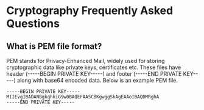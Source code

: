 # Cryptography Frequently Asked Questions

## What is PEM file format?
<a id="what-is-pem-file-format"></a>
PEM stands for Privacy-Enhanced Mail, widely used for storing cryptographic data like private keys, certificates etc. These files have header (-----BEGIN PRIVATE KEY-----) and footer (-----END PRIVATE KEY-----) along with base64 encoded data. Below is an example PEM file.

```console
-----BEGIN PRIVATE KEY-----
MIIEvgIBADANBgkqhkiG9w0BAQEFAASCBKgwggSkAgEAAoIBAQDMRghA
-----END PRIVATE KEY-----
```
